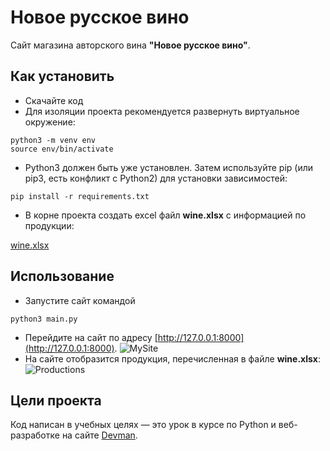 # Новое русское вино

Сайт магазина авторского вина **"Новое русское вино"**.

## Как установить

- Скачайте код
- Для изоляции проекта рекомендуется развернуть виртуальное окружение:
```
python3 -m venv env
source env/bin/activate
```
- Python3 должен быть уже установлен. Затем используйте pip (или pip3, есть конфликт с Python2) для установки зависимостей:
```
pip install -r requirements.txt
```
- В корне проекта создать excel файл **wine.xlsx** с информацией по продукции:
  
[wine.xlsx](https://github.com/viktorshish/elite_wine/files/12718221/wine.xlsx)

  
## Использование

- Запустите сайт командой 
```
python3 main.py
```
- Перейдите на сайт по адресу [http://127.0.0.1:8000](http://127.0.0.1:8000).
![MySite](https://github.com/viktorshish/elite_wine/assets/108957333/492fe190-9e22-4852-8736-49f62e0537b3)
- На сайте отобразится продукция, перечисленная в файле **wine.xlsx**:
![Productions](https://github.com/viktorshish/elite_wine/assets/108957333/80ed6ab3-7ff8-4063-adfb-fec822b43ef0)
 
## Цели проекта

Код написан в учебных целях — это урок в курсе по Python и веб-разработке на сайте [Devman](https://dvmn.org).
